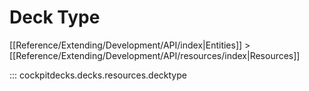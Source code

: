 # Deck Type

[[Reference/Extending/Development/API/index|Entities]] > [[Reference/Extending/Development/API/resources/index|Resources]]


::: cockpitdecks.decks.resources.decktype
